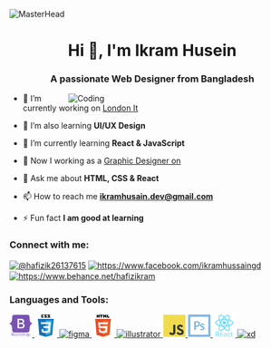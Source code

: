 ![MasterHead](https://cdn.dribbble.com/users/1299339/screenshots/16982540/media/fe7d4c2844125e2426a8cc072e2424d2.gif)
<h1 align="center">Hi 👋, I'm Ikram Husein</h1>
<h3 align="center">A passionate Web Designer from Bangladesh</h3>
<img align="right" alt="Coding" width="400" src="https://cdn.dribbble.com/users/1787323/screenshots/11102426/media/2f62ba8dc18e8ceb2e8abe5aef7df8ad.png">

- 🔭 I’m currently working on [London It](https://www.facebook.com/LondonITSylhet/)

- 🌱 I’m also learning **UI/UX Design**

- 👯 I’m currently learning **React & JavaScript**

- 🤝 Now I working as a [Graphic Designer on](https://www.fiverr.com/nine11pixels?up_rollout=true)

- 💬 Ask me about **HTML, CSS & React**

- 📫 How to reach me **ikramhusain.dev@gmail.com**

- ⚡ Fun fact **I am good at learning**

<h3 align="left">Connect with me:</h3>
<p align="left">
<a href="https://twitter.com/@hafizik26137615" target="blank"><img align="center" src="https://raw.githubusercontent.com/rahuldkjain/github-profile-readme-generator/master/src/images/icons/Social/twitter.svg" alt="@hafizik26137615" height="30" width="40" /></a>
<a href="https://fb.com/https://www.facebook.com/ikramhussaingd" target="blank"><img align="center" src="https://raw.githubusercontent.com/rahuldkjain/github-profile-readme-generator/master/src/images/icons/Social/facebook.svg" alt="https://www.facebook.com/ikramhussaingd" height="30" width="40" /></a>
<a href="https://www.behance.net/https://www.behance.net/hafizikram" target="blank"><img align="center" src="https://raw.githubusercontent.com/rahuldkjain/github-profile-readme-generator/master/src/images/icons/Social/behance.svg" alt="https://www.behance.net/hafizikram" height="30" width="40" /></a>
</p>

<h3 align="left">Languages and Tools:</h3>
<p align="left"> <a href="https://getbootstrap.com" target="_blank" rel="noreferrer"> <img src="https://raw.githubusercontent.com/devicons/devicon/master/icons/bootstrap/bootstrap-plain-wordmark.svg" alt="bootstrap" width="40" height="40"/> </a> <a href="https://www.w3schools.com/css/" target="_blank" rel="noreferrer"> <img src="https://raw.githubusercontent.com/devicons/devicon/master/icons/css3/css3-original-wordmark.svg" alt="css3" width="40" height="40"/> </a> <a href="https://www.figma.com/" target="_blank" rel="noreferrer"> <img src="https://www.vectorlogo.zone/logos/figma/figma-icon.svg" alt="figma" width="40" height="40"/> </a> <a href="https://www.w3.org/html/" target="_blank" rel="noreferrer"> <img src="https://raw.githubusercontent.com/devicons/devicon/master/icons/html5/html5-original-wordmark.svg" alt="html5" width="40" height="40"/> </a> <a href="https://www.adobe.com/in/products/illustrator.html" target="_blank" rel="noreferrer"> <img src="https://www.vectorlogo.zone/logos/adobe_illustrator/adobe_illustrator-icon.svg" alt="illustrator" width="40" height="40"/> </a> <a href="https://developer.mozilla.org/en-US/docs/Web/JavaScript" target="_blank" rel="noreferrer"> <img src="https://raw.githubusercontent.com/devicons/devicon/master/icons/javascript/javascript-original.svg" alt="javascript" width="40" height="40"/> </a> <a href="https://www.photoshop.com/en" target="_blank" rel="noreferrer"> <img src="https://raw.githubusercontent.com/devicons/devicon/master/icons/photoshop/photoshop-line.svg" alt="photoshop" width="40" height="40"/> </a> <a href="https://reactjs.org/" target="_blank" rel="noreferrer"> <img src="https://raw.githubusercontent.com/devicons/devicon/master/icons/react/react-original-wordmark.svg" alt="react" width="40" height="40"/> </a> <a href="https://www.adobe.com/products/xd.html" target="_blank" rel="noreferrer"> <img src="https://cdn.worldvectorlogo.com/logos/adobe-xd.svg" alt="xd" width="40" height="40"/> </a> </p>
